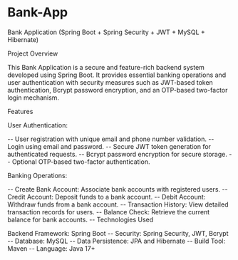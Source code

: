 # Bank-App

Bank Application (Spring Boot + Spring Security + JWT + MySQL + Hibernate)

Project Overview

This Bank Application is a secure and feature-rich backend system developed using Spring Boot. It provides essential banking operations and user authentication with security measures such as JWT-based token authentication, Bcrypt password encryption, and an OTP-based two-factor login mechanism.

Features

User Authentication:

  -- User registration with unique email and phone number validation.
  -- Login using email and password.
  -- Secure JWT token generation for authenticated requests.
  -- Bcrypt password encryption for secure storage.
  -- Optional OTP-based two-factor authentication.
  
Banking Operations:

  -- Create Bank Account: Associate bank accounts with registered users.
  -- Credit Account: Deposit funds to a bank account.
  -- Debit Account: Withdraw funds from a bank account.
  -- Transaction History: View detailed transaction records for users.
  -- Balance Check: Retrieve the current balance for bank accounts.
  -- Technologies Used
  
Backend Framework: Spring Boot
  -- Security: Spring Security, JWT, Bcrypt
  -- Database: MySQL
  -- Data Persistence: JPA and Hibernate
  -- Build Tool: Maven
  -- Language: Java 17+
